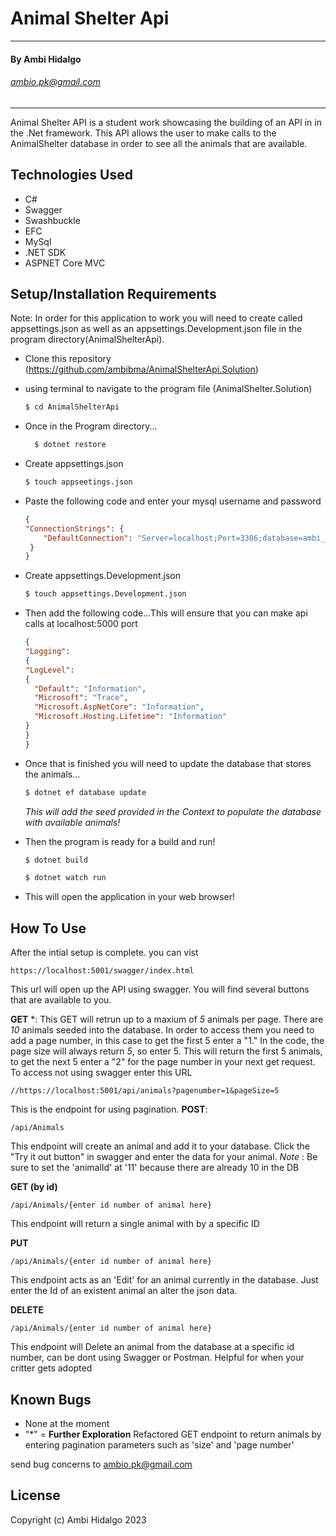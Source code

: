 
# Animal Shelter Api

---
#### By Ambi Hidalgo
###### ambio.pk@gmail.com
---
Animal Shelter API is a student work showcasing the building of an API in in the .Net framework. This API allows the user to make calls to the AnimalShelter database in order to see all the animals that are available.
## Technologies Used
* C#
* Swagger
* Swashbuckle
* EFC
* MySql
* .NET SDK
* ASPNET Core MVC


## Setup/Installation Requirements
Note: In order for this application to work you will need to create called appsettings.json as well as an appsettings.Development.json file in the program directory(AnimalShelterApi).
* Clone this repository (https://github.com/ambibma/AnimalShelterApi.Solution)
* using terminal to navigate to the program file (AnimalShelter.Solution)
     ```bash
    $ cd AnimalShelterApi
    ```
* Once in the Program directory...
  ```bash
    $ dotnet restore
    ```
* Create appsettings.json
    ```bash
    $ touch appseetings.json
    ```
* Paste the following code and enter your mysql username and password
    ```JSON
    {
    "ConnectionStrings": {
        "DefaultConnection": "Server=localhost;Port=3306;database=ambi_hidalgo_animal_shelter;uid=[YOUR USERNAME];pwd=[YOUR PASSWORD];"
     }
    }
    ```
* Create appsettings.Development.json
    ```bash
    $ touch appsettings.Development.json
    ```
* Then add the following code...This will ensure that you can make api calls at localhost:5000 port
    ```json
    {
  "Logging": 
  {
    "LogLevel": 
    {
      "Default": "Information",
      "Microsoft": "Trace",
      "Microsoft.AspNetCore": "Information",
      "Microsoft.Hosting.Lifetime": "Information"
    }
  }
    }
    ``` 
* Once that is finished you will need to update the database that stores the animals...
   ```bash
   $ dotnet ef database update
   ```
   *This will add the seed provided in the Context to populate the database with available animals!*
* Then the program is ready for a build and run!
    
    ```bash
    $ dotnet build
    ```

     ```bash
    $ dotnet watch run
    ```
* This will open the application in your web browser!
## How To Use
After the intial setup is complete. you can vist
```url
https://localhost:5001/swagger/index.html
```
This url will open up the API using swagger. You will find several buttons that are available to you.


**GET** *: This GET will retrun up to a maxium of *5* animals per page. There are *10* animals seeded into the database. In order to access them you need to add a page number, in this case to get the first 5 enter a "1." In the code, the page size will always return *5*, so enter 5. This will return the first 5 animals, to get the next 5 enter a "2" for the page number in your next get request.
To access not using swagger enter this URL
```
//https://localhost:5001/api/animals?pagenumber=1&pageSize=5
```
This is the endpoint for using pagination.
**POST**:
```
/api/Animals
```
This endpoint will create an animal and add it to your database. Click the "Try it out button" in swagger and enter the data for your animal.
*Note* : Be sure to set the 'animalId' at '11' because there are already 10 in the DB

**GET (by id)**
```
/api/Animals/{enter id number of animal here}
```
This endpoint will return a single animal with by a specific ID 

**PUT**
```
/api/Animals/{enter id number of animal here}
```

This endpoint acts as an 'Edit' for an animal currently in the database. Just enter the Id of an existent animal an alter the json data.

**DELETE**
```
/api/Animals/{enter id number of animal here}
```
This endpoint will Delete an animal from the database at a specific id number, can be dont using Swagger or Postman. Helpful for when your critter gets adopted


## Known Bugs

* None at the moment
* "*" =  **Further Exploration** Refactored GET endpoint to return animals by entering pagination parameters such as 'size' and 'page number'

send bug concerns to ambio.pk@gmail.com

## License


Copyright (c) Ambi Hidalgo 2023